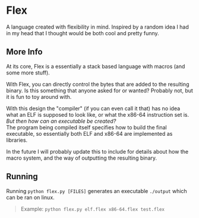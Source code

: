 # Flex
A language created with flexibility in mind. Inspired by a random idea I had in my head that I thought would be both cool and pretty funny.

## More Info
At its core, Flex is a essentially a stack based language with macros (and some more stuff).

With Flex, you can directly control the bytes that are added to the resulting binary. Is this something that anyone asked for or wanted? Probably not, but it is fun to toy around with.

With this design the "compiler" (if you can even call it that) has no idea what an ELF is supposed to look like, or what the x86-64 instruction set is.  
*But then how can an executable be created?*  
The program being compiled itself specifies how to build the final executable, so essentially both ELF and x86-64 are implemented as libraries.

In the future I will probably update this to include for details about how the macro system, and the way of outputting the resulting binary.

## Running
Running ``python flex.py [FILES]`` generates an executable `./output` which can be ran on linux.
> Example: ``python flex.py elf.flex x86-64.flex test.flex``
